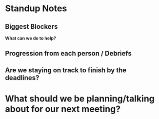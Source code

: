 # Standup Notes

## Biggest Blockers
**What can we do to help?**
## Progression from each person / Debriefs

## Are we staying on track to finish by the deadlines?

# What should we be planning/talking about for our next meeting?
